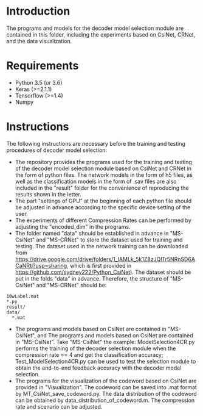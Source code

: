 # Introduction
The programs and models for the decoder model selection module are contained in this folder, including the experiments based on CsiNet, CRNet, and the data visualization.

# Requirements
- Python 3.5 (or 3.6)
- Keras (>=2.1.1)
- Tensorflow (>=1.4)
- Numpy

# Instructions
The following instructions are necessary before the training and testing procedures of decoder model selection:
- The repository provides the programs used for the training and testing of the decoder model selection module based on CsiNet and CRNet in the form of python files. The network models in the form of h5 files, as well as the classification models in the form of .sav files are also included in the "result" folder for the convenience of reproducing the results shown in the letter.
- The part "settings of GPU" at the beginning of each python file should be adjusted in advance according to the specific device setting of the user.
- The experiments of different Compression Rates can be performed by adjusting the "encoded_dim" in the programs.
- The folder named "data" should be established in advance in "MS-CsiNet" and "MS-CRNet" to store the dataset used for training and testing.
The dataset used in the network training can be downloaded from https://drive.google.com/drive/folders/1_lAMLk_5k1Z8zJQlTr5NRnSD6ACaNRtj?usp=sharing, which is first provided in https://github.com/sydney222/Python_CsiNet). The dataset should be put in the folds "data" in advance. Therefore, the structure of "MS-CsiNet" and "MS-CRNet" should be:

```
10wLabel.mat
*.py
result/
data/
  *.mat
```

- The programs and models based on CsiNet are contained in "MS-CsiNet", and  The programs and models based on CsiNet are contained in "MS-CsiNet". Take "MS-CsiNet" the example: ModelSelection4CR.py performs the training of the decoder selection module when the compression rate == 4 and get the classification accuracy; Test_ModelSelection4CR.py can be used to test the selection module to obtain the end-to-end feedback accuracy with the decoder model selection.
- The programs for the visualization of the codeword based on CsiNet are provided in "Visualization". The codeword can be saved into .mat format by MT_CsiNet_save_codeword.py. The data distribution of the codeword can be obtained by data_distribution_of_codeword.m. The compression rate and scenario can be adjusted.
